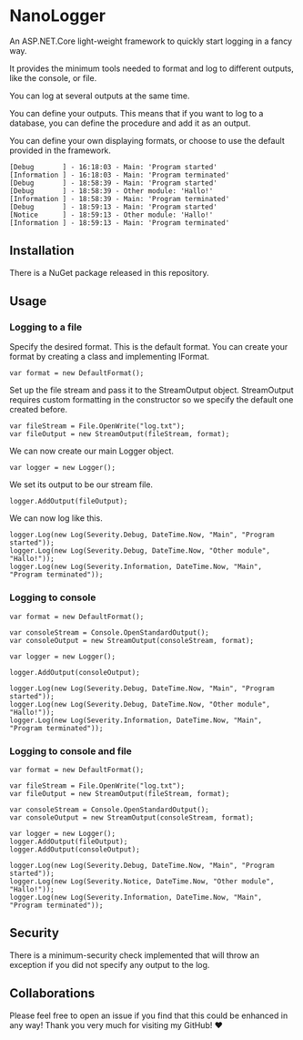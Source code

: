 # NanoLogger
An ASP.NET.Core light-weight framework to quickly start logging in a fancy way.

It provides the minimum tools needed to format and log to different outputs, like the console, or file.

You can log at several outputs at the same time.

You can define your outputs. This means that if you want to log to a database, you can define the procedure and add it as an output.

You can define your own displaying formats, or choose to use the default provided in the framework.

```
[Debug       ] - 16:18:03 - Main: 'Program started'
[Information ] - 16:18:03 - Main: 'Program terminated'
[Debug       ] - 18:58:39 - Main: 'Program started'
[Debug       ] - 18:58:39 - Other module: 'Hallo!'
[Information ] - 18:58:39 - Main: 'Program terminated'
[Debug       ] - 18:59:13 - Main: 'Program started'
[Notice      ] - 18:59:13 - Other module: 'Hallo!'
[Information ] - 18:59:13 - Main: 'Program terminated'
```

## Installation

There is a NuGet package released in this repository.

## Usage

### Logging to a file

Specify the desired format. This is the default format.
You can create your format by creating a class and implementing IFormat.
```
var format = new DefaultFormat();
```

Set up the file stream and pass it to the StreamOutput object.
StreamOutput requires custom formatting in the constructor so we specify the default one created before.
```
var fileStream = File.OpenWrite("log.txt");
var fileOutput = new StreamOutput(fileStream, format);
```

We can now create our main Logger object.

```
var logger = new Logger();
```

We set its output to be our stream file.
```
logger.AddOutput(fileOutput);
```

We can now log like this.
```
logger.Log(new Log(Severity.Debug, DateTime.Now, "Main", "Program started"));
logger.Log(new Log(Severity.Debug, DateTime.Now, "Other module", "Hallo!"));
logger.Log(new Log(Severity.Information, DateTime.Now, "Main", "Program terminated"));
```

### Logging to console
```
var format = new DefaultFormat();
            
var consoleStream = Console.OpenStandardOutput();
var consoleOutput = new StreamOutput(consoleStream, format);

var logger = new Logger();

logger.AddOutput(consoleOutput);

logger.Log(new Log(Severity.Debug, DateTime.Now, "Main", "Program started"));
logger.Log(new Log(Severity.Debug, DateTime.Now, "Other module", "Hallo!"));
logger.Log(new Log(Severity.Information, DateTime.Now, "Main", "Program terminated"));
```

### Logging to console and file
```
var format = new DefaultFormat();
            
var fileStream = File.OpenWrite("log.txt");
var fileOutput = new StreamOutput(fileStream, format);

var consoleStream = Console.OpenStandardOutput();
var consoleOutput = new StreamOutput(consoleStream, format);

var logger = new Logger();
logger.AddOutput(fileOutput);
logger.AddOutput(consoleOutput);

logger.Log(new Log(Severity.Debug, DateTime.Now, "Main", "Program started"));
logger.Log(new Log(Severity.Notice, DateTime.Now, "Other module", "Hallo!"));
logger.Log(new Log(Severity.Information, DateTime.Now, "Main", "Program terminated"));
```

## Security
There is a minimum-security check implemented that will throw an exception if you did not specify any output to the log.

## Collaborations
Please feel free to open an issue if you find that this could be enhanced in any way! Thank you very much for visiting my GitHub! :heart: